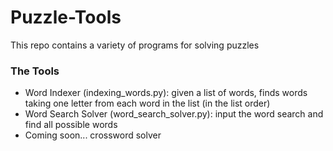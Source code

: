 # Puzzle-Tools

This repo contains a variety of programs for solving puzzles

### The Tools ###

- Word Indexer (indexing_words.py): given a list of words, finds words taking one letter from each word in the list (in the list order)
- Word Search Solver (word_search_solver.py): input the word search and find all possible words
- Coming soon... crossword solver
